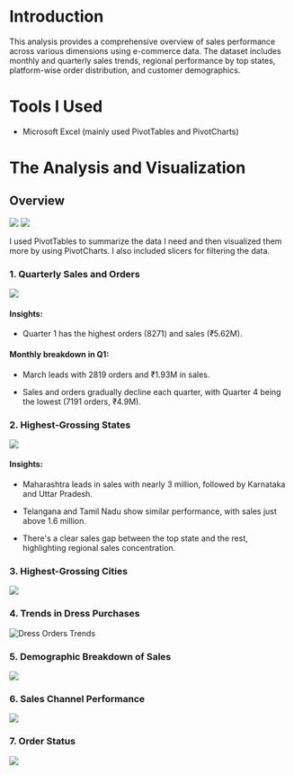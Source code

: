 # Introduction
This analysis provides a comprehensive overview of sales performance across various dimensions using e-commerce data. The dataset includes monthly and quarterly sales trends, regional performance by top states, platform-wise order distribution, and customer demographics.

# Tools I Used
- Microsoft Excel (mainly used PivotTables and PivotCharts)

# The Analysis and Visualization
## Overview
![](assets\overview_1.png)
![](assets\overview_2.png)

I used PivotTables to summarize the data I need and then visualized them more by using PivotCharts. I also included slicers for filtering the data.

### 1. Quarterly Sales and Orders
![](assets\quarterly_sales_orders.png)
#### Insights:
- Quarter 1 has the highest orders (8271) and sales (₹5.62M).

#### Monthly breakdown in Q1:
- March leads with 2819 orders and ₹1.93M in sales.

- Sales and orders gradually decline each quarter, with Quarter 4 being the lowest (7191 orders, ₹4.9M).

### 2. Highest-Grossing States
![](assets\top_5_states.png)
#### Insights:
- Maharashtra leads in sales with nearly 3 million, followed by Karnataka and Uttar Pradesh.

- Telangana and Tamil Nadu show similar performance, with sales just above 1.6 million.

- There's a clear sales gap between the top state and the rest, highlighting regional sales concentration.

### 3. Highest-Grossing Cities
![](assets\top_5_cities.png)

### 4. Trends in Dress Purchases
![Dress Orders Trends](assets\trends_dress_orders.png)

### 5. Demographic Breakdown of Sales
![](assets\sales_age_group_gender.png)

### 6. Sales Channel Performance
![](assets\orders_channel_wise.png)

### 7. Order Status
![](assets\order_status.png)